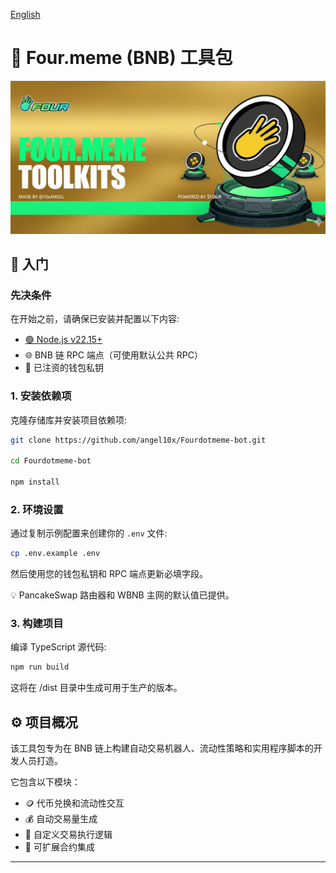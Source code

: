 [English](./Readme.md)

# 🧰 Four.meme (BNB) 工具包

![](./banner.png)

## 🚀 入门

### 先决条件
在开始之前，请确保已安装并配置以下内容:
- [🟢 Node.js v22.15+](https://nodejs.org/en/download)
- 🌐 BNB 链 RPC 端点（可使用默认公共 RPC）
- 🔑 已注资的钱包私钥

### 1. 安装依赖项
克隆存储库并安装项目依赖项:
```bash
git clone https://github.com/angel10x/Fourdotmeme-bot.git

cd Fourdotmeme-bot

npm install
```

### 2. 环境设置
通过复制示例配置来创建你的 `.env` 文件:
```bash
cp .env.example .env
```
然后使用您的钱包私钥和 RPC 端点更新必填字段。

  💡 PancakeSwap 路由器和 WBNB 主网的默认值已提供。

### 3. 构建项目
编译 TypeScript 源代码:
```bash
npm run build
```
这将在 /dist 目录中生成可用于生产的版本。

## ⚙️ 项目概况
该工具包专为在 BNB 链上构建自动交易机器人、流动性策略和实用程序脚本的开发人员打造。

它包含以下模块：
- 🪙 代币兑换和流动性交互
- 💰 自动交易量生成
- 🔄 自定义交易执行逻辑
- 🧩 可扩展合约集成

---